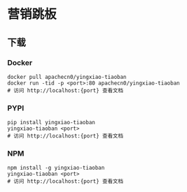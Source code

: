 # 营销跳板

## 下载

### Docker

```
docker pull apachecn0/yingxiao-tiaoban
docker run -tid -p <port>:80 apachecn0/yingxiao-tiaoban
# 访问 http://localhost:{port} 查看文档
```

### PYPI

```
pip install yingxiao-tiaoban
yingxiao-tiaoban <port>
# 访问 http://localhost:{port} 查看文档
```

### NPM

```
npm install -g yingxiao-tiaoban
yingxiao-tiaoban <port>
# 访问 http://localhost:{port} 查看文档
```